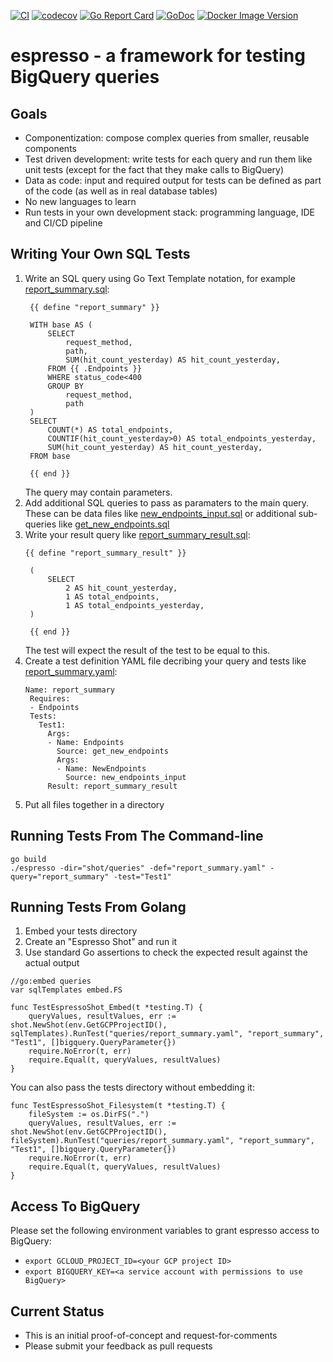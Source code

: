 [![CI](https://github.com/Tufin/espresso/workflows/go/badge.svg)](https://github.com/Tufin/espresso/actions)
[![codecov](https://codecov.io/gh/tufin/espresso/branch/main/graph/badge.svg?token=4neEgts50n)](https://codecov.io/gh/tufin/espresso)
[![Go Report Card](https://goreportcard.com/badge/github.com/tufin/espresso)](https://goreportcard.com/report/github.com/tufin/espresso)
[![GoDoc](https://godoc.org/github.com/tufin/espresso?status.svg)](https://godoc.org/github.com/tufin/espresso)
[![Docker Image Version](https://img.shields.io/docker/v/tufin/espresso?sort=semver)](https://hub.docker.com/r/tufin/espresso/tags)

# espresso - a framework for testing BigQuery queries

## Goals
- Componentization: compose complex queries from smaller, reusable components
- Test driven development: write tests for each query and run them like unit tests (except for the fact that they make calls to BigQuery)
- Data as code: input and required output for tests can be defined as part of the code (as well as in real database tables)
- No new languages to learn
- Run tests in your own development stack: programming language, IDE and CI/CD pipeline

## Writing Your Own SQL Tests
1. Write an SQL query using Go Text Template notation, for example [report_summary.sql](shot/queries/report_summary.sql):
   ```
    {{ define "report_summary" }}

    WITH base AS (
        SELECT
            request_method,
            path,
            SUM(hit_count_yesterday) AS hit_count_yesterday,
        FROM {{ .Endpoints }}
        WHERE status_code<400
        GROUP BY 
            request_method,
            path
    )
    SELECT
        COUNT(*) AS total_endpoints,
        COUNTIF(hit_count_yesterday>0) AS total_endpoints_yesterday,
        SUM(hit_count_yesterday) AS hit_count_yesterday,
    FROM base

    {{ end }}
   ```
   The query may contain parameters.
2. Add additional SQL queries to pass as paramaters to the main query.  
   These can be data files like [new_endpoints_input.sql](shot/queries/new_endpoints_input.sql) or additional sub-queries like [get_new_endpoints.sql](shot/queries/get_new_endpoints.sql)
3. Write your result query like [report_summary_result.sql](shot/queries/report_summary_result.sql):
   ```
   {{ define "report_summary_result" }}

    (
        SELECT
            2 AS hit_count_yesterday,
            1 AS total_endpoints,
            1 AS total_endpoints_yesterday,
    )

    {{ end }}
   ```
    The test will expect the result of the test to be equal to this.
4. Create a test definition YAML file decribing your query and tests like [report_summary.yaml](shot/queries/report_summary.yaml):
   ```
   Name: report_summary
    Requires:
    - Endpoints
    Tests:
      Test1:
        Args:
        - Name: Endpoints
          Source: get_new_endpoints
          Args:
          - Name: NewEndpoints
            Source: new_endpoints_input
        Result: report_summary_result
   ```
5. Put all files together in a directory

## Running Tests From The Command-line
```
go build
./espresso -dir="shot/queries" -def="report_summary.yaml" -query="report_summary" -test="Test1"
````

## Running Tests From Golang
1. Embed your tests directory
2. Create an "Espresso Shot" and run it
3. Use standard Go assertions to check the expected result against the actual output
```
//go:embed queries
var sqlTemplates embed.FS

func TestEspressoShot_Embed(t *testing.T) {
	queryValues, resultValues, err := shot.NewShot(env.GetGCPProjectID(), sqlTemplates).RunTest("queries/report_summary.yaml", "report_summary", "Test1", []bigquery.QueryParameter{})
	require.NoError(t, err)
	require.Equal(t, queryValues, resultValues)
}
```

You can also pass the tests directory without embedding it:
```
func TestEspressoShot_Filesystem(t *testing.T) {
	fileSystem := os.DirFS(".")
	queryValues, resultValues, err := shot.NewShot(env.GetGCPProjectID(), fileSystem).RunTest("queries/report_summary.yaml", "report_summary", "Test1", []bigquery.QueryParameter{})
	require.NoError(t, err)
	require.Equal(t, queryValues, resultValues)
}
```

## Access To BigQuery
Please set the following environment variables to grant espresso access to BigQuery:
- `export GCLOUD_PROJECT_ID=<your GCP project ID>`
- `export BIGQUERY_KEY=<a service account with permissions to use BigQuery>`

## Current Status
- This is an initial proof-of-concept and request-for-comments
- Please submit your feedback as pull requests

